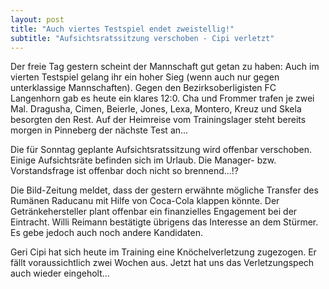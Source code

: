 ```yaml
---
layout: post
title: "Auch viertes Testspiel endet zweistellig!"
subtitle: "Aufsichtsratssitzung verschoben - Cipi verletzt"
---
```


Der freie Tag gestern scheint der Mannschaft gut getan zu haben: Auch im vierten Testspiel gelang ihr ein hoher Sieg (wenn auch nur gegen unterklassige Mannschaften). Gegen den Bezirksoberligisten FC Langenhorn gab es heute ein klares 12:0. Cha und Frommer trafen je zwei Mal. Dragusha, Cimen, Beierle, Jones, Lexa, Montero, Kreuz und Skela besorgten den Rest. Auf der Heimreise vom Trainingslager steht bereits morgen in Pinneberg der nächste Test an...

Die für Sonntag geplante Aufsichtsratssitzung wird offenbar verschoben. Einige Aufsichtsräte befinden sich im Urlaub. Die Manager- bzw. Vorstandsfrage ist offenbar doch nicht so brennend...!?

Die Bild-Zeitung meldet, dass der gestern erwähnte mögliche Transfer des Rumänen Raducanu mit Hilfe von Coca-Cola klappen könnte. Der Getränkehersteller plant offenbar ein finanzielles Engagement bei der Eintracht. Willi Reimann bestätigte übrigens das Interesse an dem Stürmer. Es gebe jedoch auch noch andere Kandidaten.

Geri Cipi hat sich heute im Training eine Knöchelverletzung zugezogen. Er fällt voraussichtlich zwei Wochen aus. Jetzt hat uns das Verletzungspech auch wieder eingeholt...
